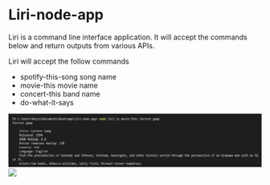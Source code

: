 # Liri-node-app



Liri is a command line interface application.  It will accept the commands below and return outputs from various APIs.

Liri will accept the follow commands
* spotify-this-song  song name
* movie-this  movie name
* concert-this  band name
* do-what-it-says



![](/assets/liri_movie-this_working_example.png)
![](/assets/spotify-this_working_example.png)
